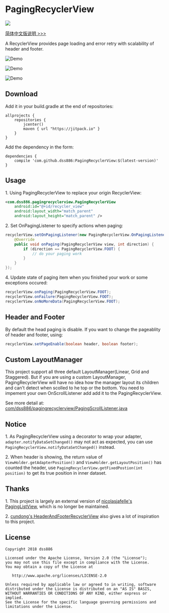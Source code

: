 # PagingRecyclerView

[![](https://jitpack.io/v/dss886/PagingRecyclerView.svg)](https://jitpack.io/#dss886/PagingRecyclerView)

[简体中文版说明 >>>](/README_CN.md)

A RecyclerView provides page loading and error retry with scalability of header and footer.

![Demo](/1.gif)

![Demo](/2.gif)

![Demo](/3.gif)

## Download

Add it in your build.gradle at the end of repositories:

~~~
allprojects {
	repositories {
		jcenter()
		maven { url "https://jitpack.io" }
	}
}
~~~

Add the dependency in the form:

~~~
dependencies {
	compile 'com.github.dss886:PagingRecyclerView:$(latest-version)'
}
~~~

## Usage

1\. Using PagingRecyclerView to replace your origin RecyclerView:

~~~xml
<com.dss886.pagingrecyclerview.PagingRecyclerView
    android:id="@+id/recycler_view"
    android:layout_width="match_parent"
    android:layout_height="match_parent" />
~~~

2\. Set OnPagingListener to specify actions when paging:

~~~java
recyclerView.setOnPagingListener(new PagingRecyclerView.OnPagingListener() {
    @Override
    public void onPaging(PagingRecyclerView view, int direction) {
        if (direction == PagingRecyclerView.FOOT) {
            // do your paging work
        }
    }
});
~~~

4\. Update state of paging item when you finished your work or some exceptions occured:

~~~java
recyclerView.onPaging(PagingRecyclerView.FOOT);
recyclerView.onFailure(PagingRecyclerView.FOOT);
recyclerView.onNoMoreData(PagingRecyclerView.FOOT);
~~~

## Header and Footer

By default the head paging is disable. If you want to change the pageablity of header and footer, using:

~~~java
recyclerView.setPageEnable(boolean header, boolean footer);
~~~

## Custom LayoutManager

This project support all three default LayoutManager(Linear, Grid and Staggered). But if you are using a custom LayoutManager, PagingRecyclerView will have no idea how the manager layout its children and can't detect when scolled to he top or the bottom. You need to impement your own OnScrollListener add add it to the PagingRecyclerView.

See more detail at: [com/dss886/pagingrecyclerview/PagingScrollListener.java](https://github.com/dss886/PagingRecyclerView/blob/master/library/src/main/java/com/dss886/pagingrecyclerview/PagingScrollListener.java)

## Notice

1\. As PagingRecyclerView using a decorator to wrap your adapter, `adapter.notifyDataSetChanged()` may not act as expected, you can use `PagingRecyclerView.notifyDataSetChanged()` instead.

2\. When header is showing, the return value of `ViewHolder.getAdapterPosition()` and `ViewHolder.getLayoutPosition()` has counted the header, use `PagingRecyclerView.getFixedPostion(int position)` to get its true position in inner dataset.

## Thanks

1\. This project is largely an external version of [nicolasjafelle's PagingListView](https://github.com/nicolasjafelle/PagingListView), which is no longer be maintained.

2\. [cundong's HeaderAndFooterRecyclerView](https://github.com/cundong/HeaderAndFooterRecyclerView) also gives a lot of inspiration to this project.

## License

~~~
Copyright 2018 dss886

Licensed under the Apache License, Version 2.0 (the "License");
you may not use this file except in compliance with the License.
You may obtain a copy of the License at

   http://www.apache.org/licenses/LICENSE-2.0

Unless required by applicable law or agreed to in writing, software
distributed under the License is distributed on an "AS IS" BASIS,
WITHOUT WARRANTIES OR CONDITIONS OF ANY KIND, either express or implied.
See the License for the specific language governing permissions and
limitations under the License.
~~~
